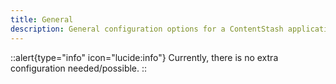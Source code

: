 ```yaml
---
title: General
description: General configuration options for a ContentStash application.
---
```


::alert{type="info" icon="lucide:info"}
Currently, there is no extra configuration needed/possible.
::
